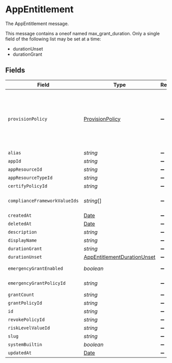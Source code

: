 # AppEntitlement

The AppEntitlement message.

This message contains a oneof named max_grant_duration. Only a single field of the following list may be set at a time:
  - durationUnset
  - durationGrant



## Fields

| Field                                                                                                                                                                          | Type                                                                                                                                                                           | Required                                                                                                                                                                       | Description                                                                                                                                                                    |
| ------------------------------------------------------------------------------------------------------------------------------------------------------------------------------ | ------------------------------------------------------------------------------------------------------------------------------------------------------------------------------ | ------------------------------------------------------------------------------------------------------------------------------------------------------------------------------ | ------------------------------------------------------------------------------------------------------------------------------------------------------------------------------ |
| `provisionPolicy`                                                                                                                                                              | [ProvisionPolicy](../../models/shared/provisionpolicy.md)                                                                                                                      | :heavy_minus_sign:                                                                                                                                                             | The ProvisionPolicy message.<br/><br/>This message contains a oneof named typ. Only a single field of the following list may be set at a time:<br/>  - connector<br/>  - manual<br/>  - delegated<br/> |
| `alias`                                                                                                                                                                        | *string*                                                                                                                                                                       | :heavy_minus_sign:                                                                                                                                                             | The alias field.                                                                                                                                                               |
| `appId`                                                                                                                                                                        | *string*                                                                                                                                                                       | :heavy_minus_sign:                                                                                                                                                             | The appId field.                                                                                                                                                               |
| `appResourceId`                                                                                                                                                                | *string*                                                                                                                                                                       | :heavy_minus_sign:                                                                                                                                                             | The appResourceId field.                                                                                                                                                       |
| `appResourceTypeId`                                                                                                                                                            | *string*                                                                                                                                                                       | :heavy_minus_sign:                                                                                                                                                             | The appResourceTypeId field.                                                                                                                                                   |
| `certifyPolicyId`                                                                                                                                                              | *string*                                                                                                                                                                       | :heavy_minus_sign:                                                                                                                                                             | The certifyPolicyId field.                                                                                                                                                     |
| `complianceFrameworkValueIds`                                                                                                                                                  | *string*[]                                                                                                                                                                     | :heavy_minus_sign:                                                                                                                                                             | The complianceFrameworkValueIds field.                                                                                                                                         |
| `createdAt`                                                                                                                                                                    | [Date](https://developer.mozilla.org/en-US/docs/Web/JavaScript/Reference/Global_Objects/Date)                                                                                  | :heavy_minus_sign:                                                                                                                                                             | N/A                                                                                                                                                                            |
| `deletedAt`                                                                                                                                                                    | [Date](https://developer.mozilla.org/en-US/docs/Web/JavaScript/Reference/Global_Objects/Date)                                                                                  | :heavy_minus_sign:                                                                                                                                                             | N/A                                                                                                                                                                            |
| `description`                                                                                                                                                                  | *string*                                                                                                                                                                       | :heavy_minus_sign:                                                                                                                                                             | The description field.                                                                                                                                                         |
| `displayName`                                                                                                                                                                  | *string*                                                                                                                                                                       | :heavy_minus_sign:                                                                                                                                                             | The displayName field.                                                                                                                                                         |
| `durationGrant`                                                                                                                                                                | *string*                                                                                                                                                                       | :heavy_minus_sign:                                                                                                                                                             | N/A                                                                                                                                                                            |
| `durationUnset`                                                                                                                                                                | [AppEntitlementDurationUnset](../../models/shared/appentitlementdurationunset.md)                                                                                              | :heavy_minus_sign:                                                                                                                                                             | N/A                                                                                                                                                                            |
| `emergencyGrantEnabled`                                                                                                                                                        | *boolean*                                                                                                                                                                      | :heavy_minus_sign:                                                                                                                                                             | The emergencyGrantEnabled field.                                                                                                                                               |
| `emergencyGrantPolicyId`                                                                                                                                                       | *string*                                                                                                                                                                       | :heavy_minus_sign:                                                                                                                                                             | The emergencyGrantPolicyId field.                                                                                                                                              |
| `grantCount`                                                                                                                                                                   | *string*                                                                                                                                                                       | :heavy_minus_sign:                                                                                                                                                             | The grantCount field.                                                                                                                                                          |
| `grantPolicyId`                                                                                                                                                                | *string*                                                                                                                                                                       | :heavy_minus_sign:                                                                                                                                                             | The grantPolicyId field.                                                                                                                                                       |
| `id`                                                                                                                                                                           | *string*                                                                                                                                                                       | :heavy_minus_sign:                                                                                                                                                             | The id field.                                                                                                                                                                  |
| `revokePolicyId`                                                                                                                                                               | *string*                                                                                                                                                                       | :heavy_minus_sign:                                                                                                                                                             | The revokePolicyId field.                                                                                                                                                      |
| `riskLevelValueId`                                                                                                                                                             | *string*                                                                                                                                                                       | :heavy_minus_sign:                                                                                                                                                             | The riskLevelValueId field.                                                                                                                                                    |
| `slug`                                                                                                                                                                         | *string*                                                                                                                                                                       | :heavy_minus_sign:                                                                                                                                                             | The slug field.                                                                                                                                                                |
| `systemBuiltin`                                                                                                                                                                | *boolean*                                                                                                                                                                      | :heavy_minus_sign:                                                                                                                                                             | The systemBuiltin field.                                                                                                                                                       |
| `updatedAt`                                                                                                                                                                    | [Date](https://developer.mozilla.org/en-US/docs/Web/JavaScript/Reference/Global_Objects/Date)                                                                                  | :heavy_minus_sign:                                                                                                                                                             | N/A                                                                                                                                                                            |